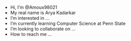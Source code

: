 - Hi, I’m @Amoux98021
- My real name is Arya Kadarkar
- I’m interested in ...
- I’m currently learning Computer Science at Penn State
- I’m looking to collaborate on ...
- How to reach me ...

<!---
Amoux98021/Amoux98021 is a ✨ special ✨ repository because its `README.md` (this file) appears on your GitHub profile.
You can click the Preview link to take a look at your changes.
--->

